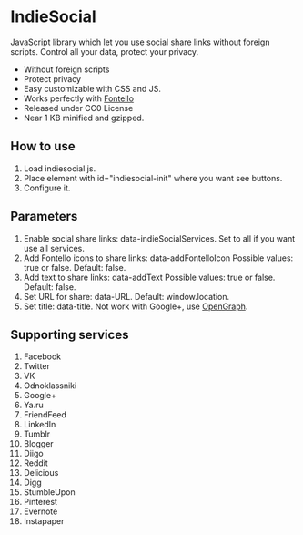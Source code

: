 # IndieSocial
JavaScript library which let you use social share links without foreign scripts. Control all your data, protect your privacy.
* Without foreign scripts
* Protect privacy
* Easy customizable with CSS and JS.
* Works perfectly with [Fontello](http://fontello.com/)
* Released under CC0 License
* Near 1 KB minified and gzipped.

## How to use
1. Load indiesocial.js.
2. Place element with id="indiesocial-init" where you want see buttons.
3. Configure it.

## Parameters
1. Enable social share links: data-indieSocialServices. Set to all if you want use all services.
2. Add Fontello icons to share links: data-addFontelloIcon Possible values: true or false. Default: false.
3. Add text to share links: data-addText Possible values: true or false. Default: false.
4. Set URL for share: data-URL. Default: window.location.
5. Set title: data-title. Not work with Google+, use [OpenGraph](http://ogp.me/).

## Supporting services
1. Facebook
2. Twitter
3. VK
4. Odnoklassniki
5. Google+
6. Ya.ru
7. FriendFeed
8. LinkedIn
9. Tumblr
10. Blogger
11. Diigo
12. Reddit
13. Delicious
14. Digg
15. StumbleUpon
16. Pinterest
17. Evernote
18. Instapaper
